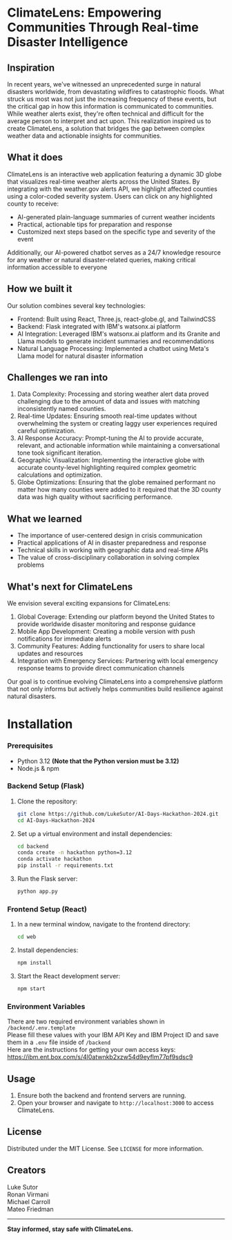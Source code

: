 # ClimateLens: Empowering Communities Through Real-time Disaster Intelligence

## Inspiration
In recent years, we've witnessed an unprecedented surge in natural disasters worldwide, from devastating wildfires to catastrophic floods. What struck us most was not just the increasing frequency of these events, but the critical gap in how this information is communicated to communities. While weather alerts exist, they're often technical and difficult for the average person to interpret and act upon. This realization inspired us to create ClimateLens, a solution that bridges the gap between complex weather data and actionable insights for communities.

## What it does
ClimateLens is an interactive web application featuring a dynamic 3D globe that visualizes real-time weather alerts across the United States. By integrating with the weather.gov alerts API, we highlight affected counties using a color-coded severity system. Users can click on any highlighted county to receive:
- AI-generated plain-language summaries of current weather incidents
- Practical, actionable tips for preparation and response
- Customized next steps based on the specific type and severity of the event

Additionally, our AI-powered chatbot serves as a 24/7 knowledge resource for any weather or natural disaster-related queries, making critical information accessible to everyone

## How we built it
Our solution combines several key technologies:
- Frontend: Built using React, Three.js, react-globe.gl, and TailwindCSS
- Backend: Flask integrated with IBM's watsonx.ai platform
- AI Integration: Leveraged IBM's watsonx.ai platform and its Granite and Llama models to generate incident summaries and recommendations
- Natural Language Processing: Implemented a chatbot using Meta's Llama model for natural disaster information

## Challenges we ran into
1. Data Complexity: Processing and storing weather alert data proved challenging due to the amount of data and issues with matching inconsistently named counties.
2. Real-time Updates: Ensuring smooth real-time updates without overwhelming the system or creating laggy user experiences required careful optimization.
3. AI Response Accuracy: Prompt-tuning the AI to provide accurate, relevant, and actionable information while maintaining a conversational tone took significant iteration.
4. Geographic Visualization: Implementing the interactive globe with accurate county-level highlighting required complex geometric calculations and optimization.
5. Globe Optimizations: Ensuring that the globe remained performant no matter how many counties were added to it required that the 3D county data was high quality without sacrificing performance.

## What we learned
- The importance of user-centered design in crisis communication
- Practical applications of AI in disaster preparedness and response
- Technical skills in working with geographic data and real-time APIs
- The value of cross-disciplinary collaboration in solving complex problems

## What's next for ClimateLens
We envision several exciting expansions for ClimateLens:
1. Global Coverage: Extending our platform beyond the United States to provide worldwide disaster monitoring and response guidance
2. Mobile App Development: Creating a mobile version with push notifications for immediate alerts
3. Community Features: Adding functionality for users to share local updates and resources
5. Integration with Emergency Services: Partnering with local emergency response teams to provide direct communication channels

Our goal is to continue evolving ClimateLens into a comprehensive platform that not only informs but actively helps communities build resilience against natural disasters.

# Installation

### Prerequisites

- Python 3.12 **(Note that the Python version must be 3.12)**
- Node.js & npm

### Backend Setup (Flask)

1. Clone the repository:
    ```bash
    git clone https://github.com/LukeSutor/AI-Days-Hackathon-2024.git
    cd AI-Days-Hackathon-2024
    ```

2. Set up a virtual environment and install dependencies:
    ```bash
    cd backend
    conda create -n hackathon python=3.12
    conda activate hackathon
    pip install -r requirements.txt
    ```

3. Run the Flask server:
    ```bash
    python app.py
    ```

### Frontend Setup (React)

1. In a new terminal window, navigate to the frontend directory:
    ```bash
    cd web
    ```

2. Install dependencies:
    ```bash
    npm install
    ```

3. Start the React development server:
    ```bash
    npm start
    ```

### Environment Variables

There are two required environment variables shown in ```/backend/.env.template```  
Please fill these values with your IBM API Key and IBM Project ID and save them in a ```.env``` file inside of ```/backend```  
Here are the instructions for getting your own access keys: https://ibm.ent.box.com/s/4l0atwnkb2xzw54d9eyflm77pf9sdsc9

## Usage

1. Ensure both the backend and frontend servers are running.
2. Open your browser and navigate to `http://localhost:3000` to access ClimateLens.


## License

Distributed under the MIT License. See `LICENSE` for more information.

## Creators

Luke Sutor  
Ronan Virmani  
Michael Carroll  
Mateo Friedman  

---

**Stay informed, stay safe with ClimateLens.**
